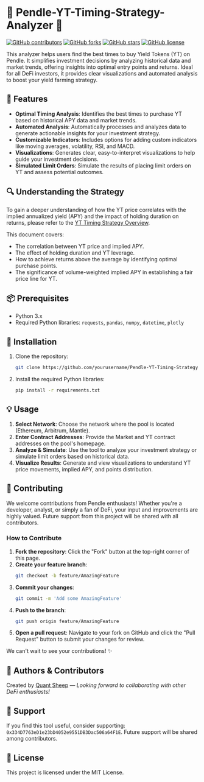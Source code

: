 # 🌟 Pendle-YT-Timing-Strategy-Analyzer 🌟

[![GitHub contributors](https://img.shields.io/github/contributors/yourusername/Pendle-YT-Timing-Strategy-Analyzer)](https://github.com/yourusername/Pendle-YT-Timing-Strategy-Analyzer/graphs/contributors)
[![GitHub forks](https://img.shields.io/github/forks/yourusername/Pendle-YT-Timing-Strategy-Analyzer)](https://github.com/yourusername/Pendle-YT-Timing-Strategy-Analyzer/network)
[![GitHub stars](https://img.shields.io/github/stars/yourusername/Pendle-YT-Timing-Strategy-Analyzer)](https://github.com/yourusername/Pendle-YT-Timing-Strategy-Analyzer/stargazers)
[![GitHub license](https://img.shields.io/github/license/yourusername/Pendle-YT-Timing-Strategy-Analyzer)](https://github.com/yourusername/Pendle-YT-Timing-Strategy-Analyzer/blob/main/LICENSE)

This analyzer helps users find the best times to buy Yield Tokens (YT) on Pendle. It simplifies investment decisions by analyzing historical data and market trends, offering insights into optimal entry points and returns. Ideal for all DeFi investors, it provides clear visualizations and automated analysis to boost your yield farming strategy.

## 🎯 Features
- **Optimal Timing Analysis**: Identifies the best times to purchase YT based on historical APY data and market trends.
- **Automated Analysis**: Automatically processes and analyzes data to generate actionable insights for your investment strategy.
- **Customizable Indicators**: Includes options for adding custom indicators like moving averages, volatility, RSI, and MACD.
- **Visualizations**: Generates clear, easy-to-interpret visualizations to help guide your investment decisions.
- **Simulated Limit Orders**: Simulate the results of placing limit orders on YT and assess potential outcomes.

## 🔍 Understanding the Strategy

To gain a deeper understanding of how the YT price correlates with the implied annualized yield (APY) and the impact of holding duration on returns, please refer to the [YT Timing Strategy Overview](https://docs.google.com/document/d/1MUHDZqcMZwv5h4CJwk_2LLev8zy6GjbSdevnAwpG0LE/edit?usp=sharing).

This document covers:
- The correlation between YT price and implied APY.
- The effect of holding duration and YT leverage.
- How to achieve returns above the average by identifying optimal purchase points.
- The significance of volume-weighted implied APY in establishing a fair price line for YT.

## 📦 Prerequisites
- Python 3.x
- Required Python libraries: `requests`, `pandas`, `numpy`, `datetime`, `plotly`

## 🚀 Installation
1. Clone the repository:
   ```bash
   git clone https://github.com/yourusername/Pendle-YT-Timing-Strategy-Analyzer.git
   ```
2. Install the required Python libraries:
   ```bash
   pip install -r requirements.txt
   ```

## 💡 Usage
1. **Select Network**: Choose the network where the pool is located (Ethereum, Arbitrum, Mantle).
2. **Enter Contract Addresses**: Provide the Market and YT contract addresses on the pool's homepage.
3. **Analyze & Simulate**: Use the tool to analyze your investment strategy or simulate limit orders based on historical data.
4. **Visualize Results**: Generate and view visualizations to understand YT price movements, implied APY, and points distribution.

## 🤝 Contributing
We welcome contributions from Pendle enthusiasts! Whether you're a developer, analyst, or simply a fan of DeFi, your input and improvements are highly valued. Future support from this project will be shared with all contributors.

### How to Contribute
1. **Fork the repository**: Click the "Fork" button at the top-right corner of this page.
2. **Create your feature branch**: 
   ```bash
   git checkout -b feature/AmazingFeature
   ```
3. **Commit your changes**:
   ```bash
   git commit -m 'Add some AmazingFeature'
   ```
4. **Push to the branch**:
   ```bash
   git push origin feature/AmazingFeature
   ```
5. **Open a pull request**: Navigate to your fork on GitHub and click the "Pull Request" button to submit your changes for review.

We can't wait to see your contributions! ✨

## 👥 Authors & Contributors
Created by [Quant Sheep](https://twitter.com/quant_sheep?t=KqHtg0lNFy-sejP_dFOUXg&s=09) — *Looking forward to collaborating with other DeFi enthusiasts!*

## 💸 Support
If you find this tool useful, consider supporting: `0x334D7763eD1e23bD4052e9551DB3Dac506a64F1E`. Future support will be shared among contributors.

## 📜 License
This project is licensed under the MIT License.
